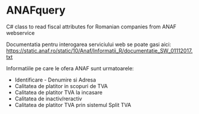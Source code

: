 # ANAFquery
C# class to read fiscal attributes for Romanian companies from ANAF webservice

Documentatia pentru interogarea serviciului web se poate gasi aici: https://static.anaf.ro/static/10/Anaf/Informatii_R/documentatie_SW_01112017.txt

Informatiile pe care le ofera ANAF sunt urmatoarele:
- Identificare - Denumire si Adresa
- Calitatea de platitor in scopuri de TVA
- Calitatea de platitor TVA la incasare
- Calitatea de inactiv/reractiv
- Calitatea de platitor TVA prin sistemul Split TVA
